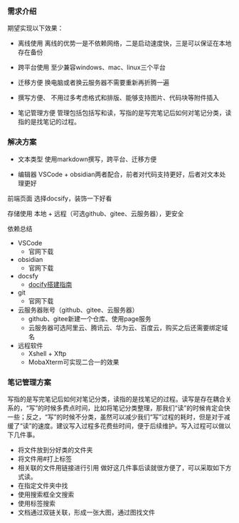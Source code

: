 
### 需求介绍
期望实现以下效果：
* 离线使用
离线的优势一是不依赖网络，二是启动速度快，三是可以保证在本地存在备份

* 跨平台使用
至少兼容windows、mac、linux三个平台

* 迁移方便
换电脑或者换云服务器不需要重新再折腾一遍


* 撰写方便、
不用过多考虑格式和排版、能够支持图片、代码块等附件插入

* 笔记管理方便
管理包括包括写和读，写指的是写完笔记后如何对笔记分类，读指的是找笔记的过程。

### 解决方案
* 文本类型
使用markdown撰写，跨平台、迁移方便

* 编辑器
VSCode + obsidian两者配合，前者对代码支持更好，后者对文本处理更好 

前端页面
选择docsify，装饰一下好看

存储使用
本地 + 远程（可选github、gitee、云服务器），更安全

依赖总结
* VSCode	
	* 官网下载
* obsidian
	* 官网下载 
* docsfy
	* [docify搭建指南](使用docsify搭建博客.md)
* git
	* 官网下载
* 云服务器账号（github、gitee、云服务器）
	* github、gitee新建一个仓库、使用page服务
	* 云服务器可选阿里云、腾讯云、华为云、百度云，购买之后还需要绑定域名
* 远程软件
	* Xshell + Xftp
	* MobaXterm可实现二合一的效果

### 笔记管理方案
写指的是写完笔记后如何对笔记分类，读指的是找笔记的过程。读写是存在耦合关系的，“写”的时候多费点时间，比如将笔记分类整理，那我们“读”的时候肯定会快一些；反之，“写”的时候不分类，虽然可以减少我们“写”过程的耗时，但是对于减缓了“读”的速度。建议写入过程多花费些时间，便于后续维护。写入过程可以做以下几件事。
* 将文件放到分好类的文件夹
* 将文件用#打上标签
* 相关联的文件用链接进行引用
做好这几件事后读就很方便了，可以采取如下方式读。
* 在指定文件夹中找
* 使用搜索框全文搜索
* 使用标签搜索
* 文档通过双链关联，形成一张大图，通过图找文件